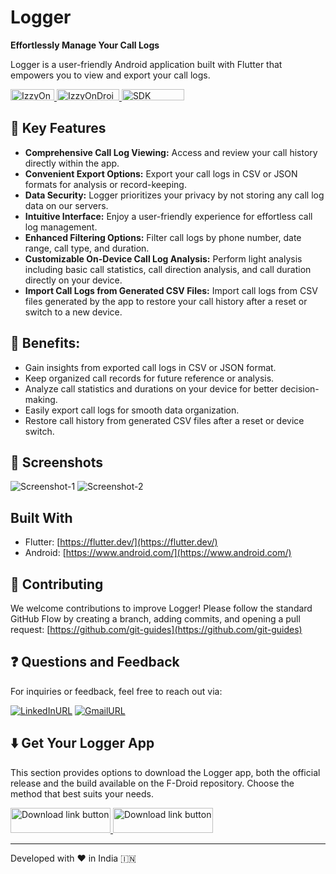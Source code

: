 # Logger

**Effortlessly Manage Your Call Logs**

Logger is a user-friendly Android application built with Flutter that empowers you to view and export your call logs.

<a href="https://developer.android.com/">
<img src="https://img.shields.io/badge/Android-34A853.svg?style=for-the-badge&logo=Android&logoColor=white" alt="IzzyOnDroid F-Droid Repository Link" width="70" height="18"/>
</a>
<a href="https://apt.izzysoft.de/fdroid/index/apk/com.logger.app/">
<img src="https://img.shields.io/endpoint?url=https://apt.izzysoft.de/fdroid/api/v1/shield/com.logger.app" alt="IzzyOnDroid F-Droid Repository Link" width="100" height="18"/>
</a>
<a href="https://developer.android.com/tools/releases/platforms">
<img src="https://img.shields.io/badge/min%20sdk%20version-21-red" alt="SDK Platform release notes " width="100" height="18"/>
</a>

## 🧐 Key Features

- **Comprehensive Call Log Viewing:** Access and review your call history directly within the app.
- **Convenient Export Options:** Export your call logs in CSV or JSON formats for analysis or record-keeping.
- **Data Security:** Logger prioritizes your privacy by not storing any call log data on our servers.
- **Intuitive Interface:** Enjoy a user-friendly experience for effortless call log management.
- **Enhanced Filtering Options:** Filter call logs by phone number, date range, call type, and duration.
- **Customizable On-Device Call Log Analysis:** Perform light analysis including basic call statistics, call direction analysis, and call duration directly on your device.
- **Import Call Logs from Generated CSV Files:** Import call logs from CSV files generated by the app to restore your call history after a reset or switch to a new device.

## 👏 **Benefits:**

- Gain insights from exported call logs in CSV or JSON format.
- Keep organized call records for future reference or analysis.
- Analyze call statistics and durations on your device for better decision-making.
- Easily export call logs for smooth data organization.
- Restore call history from generated CSV files after a reset or device switch.

## 🚀 Screenshots

![Screenshot-1](https://sanmeet007.github.io/public/logger/screenshot-7.png)
![Screenshot-2](https://sanmeet007.github.io/public/logger/screenshot-8.png)

## Built With

- Flutter: [https://flutter.dev/](https://flutter.dev/)
- Android: [https://www.android.com/](https://www.android.com/)

## 🍰 Contributing

We welcome contributions to improve Logger! Please follow the standard GitHub Flow by creating a branch, adding commits, and opening a pull request: [https://github.com/git-guides](https://github.com/git-guides)

## ❓ Questions and Feedback

For inquiries or feedback, feel free to reach out via:

[![LinkedInURL](https://img.shields.io/badge/linkedin-%230077B5.svg?&style=for-the-badge&logo=linkedin&logoColor=white)](https://www.linkedin.com/in/sanmeet-singh-780526205/)
[![GmailURL](https://img.shields.io/badge/gmail-%23ca0b4a.svg?&style=for-the-badge&logo=gmail&logoColor=white)](mailto:ssanmeet123@gmail.com)

## ⬇️ Get Your Logger App

This section provides options to download the Logger app, both the official release and the build available on the F-Droid repository. Choose the method that best suits your needs.

<p>
<a href="https://github.com/Sanmeet007/logger/releases/tag/v2.1.7">
<img src="https://img.shields.io/badge/download%20now-%236a1ae3.svg?&style=for-the-badge&logoColor=white" alt="Download link button" width="160" height="40"/>
</a>
<a href="https://apt.izzysoft.de/fdroid/index/apk/com.logger.app/">
<img src="https://gitlab.com/IzzyOnDroid/repo/-/raw/master/assets/IzzyOnDroid2.png" alt="Download link button" width="160" height="40"/>
</a>

</p>
<p align="center">
<hr>
Developed with ❤️ in India 🇮🇳
</p>
